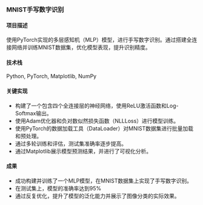 ### MNIST手写数字识别

#### 项目描述
使用PyTorch实现的多层感知机（MLP）模型，进行手写数字识别。通过搭建全连接网络并训练MNIST数据集，优化模型表现，提升识别精度。
#### 技术栈
Python, PyTorch, Matplotlib, NumPy
#### 关键实现

- 构建了一个包含四个全连接层的神经网络，使用ReLU激活函数和Log-Softmax输出。
- 使用Adam优化器和负对数似然损失函数（NLLLoss）进行模型训练。
- 使用PyTorch的数据加载工具（DataLoader）对MNIST数据集进行批量加载和预处理。
- 通过多轮训练和评估，测试集准确率逐步提高。
- 通过Matplotlib展示模型预测结果，并进行了可视化分析。
#### 成果
- 成功构建并训练了一个MLP模型，在MNIST数据集上实现了手写数字识别。
- 在测试集上，模型的准确率达到95%
- 通过反复优化，提升了模型的泛化能力并展示了图像分类的实际效果。